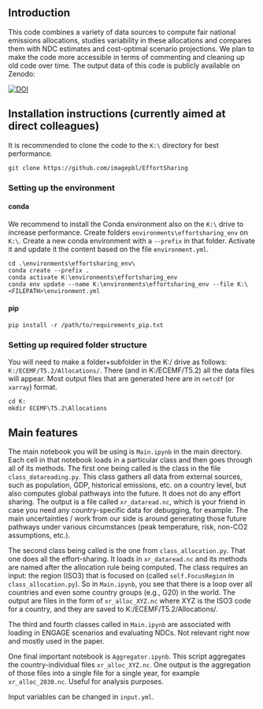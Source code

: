 ## Introduction
This code combines a variety of data sources to compute fair national emissions allocations, studies variability in these allocations and compares them with NDC estimates and cost-optimal scenario projections. We plan to make the code more accessible in terms of commenting and cleaning up old code over time. The output data of this code is publicly available on Zenodo:

[![DOI](https://zenodo.org/badge/DOI/10.5281/zenodo.12188104.svg)](https://doi.org/10.5281/zenodo.12188104)

## Installation instructions (currently aimed at direct colleagues)

It is recommended to clone the code to the `K:\` directory for best performance. 
```shell
git clone https://github.com/imagepbl/EffortSharing
```

### Setting up the environment

#### conda
We recommend to install the Conda environment also on the `K:\` drive to increase performance. Create folders `environments\effortsharing_env` on `K:\`.
Create a new conda environment with a `--prefix` in that folder. Activate it and update it the content based on the file `environment.yml`. 

```shell
cd .\environments\effortsharing_env\
conda create --prefix .
conda activate K:\environments\effortsharing_env
conda env update --name K:\environments\effortsharing_env --file K:\<FILEPATH>\environment.yml
```

#### pip

```shell
pip install -r /path/to/requirements_pip.txt
```

### Setting up required folder structure

You will need to make a folder+subfolder in the K:/ drive as follows: `K:/ECEMF/T5.2/Allocations/`. There (and in K:/ECEMF/T5.2) all the data files will appear. Most output files that are generated here are in `netcdf` (or `xarray`) format.

```shell
cd K:
mkdir ECEMF\T5.2\Allocations
```

## Main features
The main notebook you will be using is `Main.ipynb` in the main directory. Each cell in that notebook loads in a particular class and then goes through all of its methods. The first one being called is the class in the file `class_datareading.py`. This class gathers all data from external sources, such as population, GDP, historical emissions, etc. on a country level, but also computes global pathways into the future. It does not do any effort sharing. The output is a file called `xr_dataread.nc`, which is your friend in case you need any country-specific data for debugging, for example. The main uncertainties / work from our side is around generating those future pathways under various circumstances (peak temperature, risk, non-CO2 assumptions, etc.).

The second class being called is the one from `class_allocation.py`. That one does all the effort-sharing. It loads in `xr_dataread.nc` and its methods are named after the allocation rule being computed. The class requires an input: the region (ISO3) that is focused on (called `self.FocusRegion` in `class_allocation.py`). So in `Main.ipynb`, you see that there is a loop over all countries and even some country groups (e.g., G20) in the world. The output are files in the form of `xr_alloc_XYZ.nc` where XYZ is the ISO3 code for a country, and they are saved to K:/ECEMF/T5.2/Allocations/.

The third and fourth classes called in `Main.ipynb` are associated with loading in ENGAGE scenarios and evaluating NDCs. Not relevant right now and mostly used in the paper.

One final important notebook is `Aggregator.ipynb`. This script aggregates the country-individual files `xr_alloc_XYZ.nc`. One output is the aggregation of those files into a single file for a single year, for example `xr_alloc_2030.nc`. Useful for analysis purposes.

Input variables can be changed in `input.yml`.
